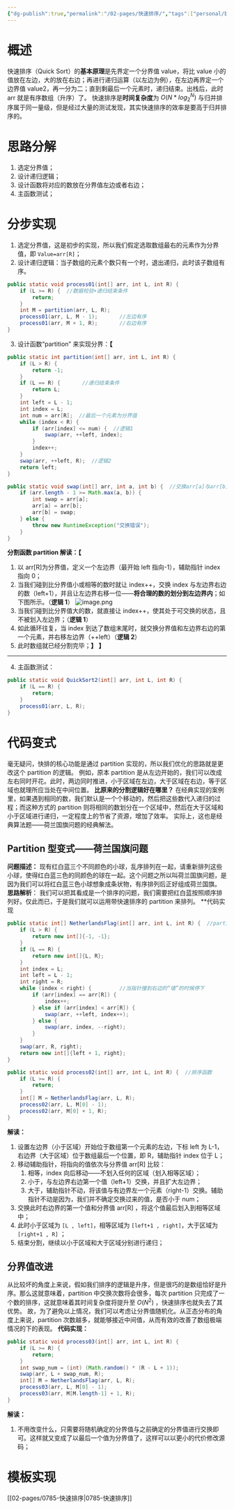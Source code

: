 ```yaml
---
{"dg-publish":true,"permalink":"/02-pages/快速排序/","tags":["personal/blog","algorithm/sorting"]}
---
```



# 概述
快速排序（Quick Sort）的**基本原理**是先界定一个分界值 value，将比 value 小的值放在左边，大的放在右边；再进行递归运算（以左边为例），在左边再界定一个边界值 value2，再一分为二；直到剩最后一个元素时，递归结束。出栈后，此时 arr 就是有序数组（升序）了。
快速排序是**时间复杂度**为 $O(N*log_2^N)$ 与归并排序属于同一量级，但是经过大量的测试发现，其实快速排序的效率是要高于归并排序的。
# 思路分解
1. 选定分界值；
2. 设计递归逻辑；
3. 设计函数将对应的数放在分界值左边或者右边；
4. 主函数测试；
# 分步实现
1. 选定分界值，这是初步的实现，所以我们假定选取数组最右的元素作为分界值，即
   `Value=arr[R]`；
2. 设计递归逻辑：当子数组的元素个数只有一个时，退出递归，此时该子数组有序。
```java
public static void process01(int[] arr, int L, int R) {  
    if (L >= R) {  //数据校验+递归结束条件
        return;  
    }  
    int M = partition(arr, L, R);  
    process01(arr, L, M - 1);       //左边有序  
    process01(arr, M + 1, R);       //右边有序  
}
```
3. 设计函数“partition” 来实现分界：**【**
```java
public static int partition(int[] arr, int L, int R) {  
    if (L > R) {  
        return -1;  
    }  
    if (L == R) {       //递归结束条件  
        return L;  
    }  
    int left = L - 1;  
    int index = L;  
    int num = arr[R];  //最后一个元素为分界值
    while (index < R) {  
        if (arr[index] <= num) {  //逻辑1
            swap(arr, ++left, index);  
        }  
        index++;  
    }  
    swap(arr, ++left, R);  //逻辑2
    return left;  
}

public static void swap(int[] arr, int a, int b) {  //交换arr[a]与arr[b]
    if (arr.length - 1 >= Math.max(a, b)) {  
        int swap = arr[a];  
        arr[a] = arr[b];  
        arr[b] = swap;  
    } else {  
        throw new RuntimeException("交换错误");  
    }  
}
```
**分割函数 partition 解读：【** 
1. 以 arr[R]为分界值，定义一个左边界（最开始 left 指向-1），辅助指针 index 指向 0；
2. 当我们碰到比分界值小或相等的数时就让 index++，交换 index 与左边界右边的数（left+1），并且让左边界右移一位——**将合理的数的划分到左边界内**；如下图所示。（**逻辑 1**）
	![image.png](https://yelanyanyu-img-bed.oss-cn-hangzhou.aliyuncs.com/img/blog/2024/05/20240514182324.png)
3. 当我们碰到比分界值大的数，就直接让 index++，使其处于可交换的状态，且不被划入左边界；（**逻辑 1**）
4. 如此循环往复，当 index 到达了数组末尾时，就交换分界值和左边界右边的第一个元素，并右移左边界（++left）（**逻辑 2**）
5. 此时数组就已经分割完毕；**】** **】**
***
4. 主函数测试：
```java
public static void QuickSort2(int[] arr, int L, int R) {  
    if (L == R) {  
        return;  
    }  
    process01(arr, L, R);  
}
```
# 代码变式
毫无疑问，快排的核心功能是通过 partition 实现的，所以我们优化的思路就是更改这个 partition 的逻辑。
例如，原本 partition 是从左边开始的，我们可以改成左右同时开花。此时，两边同时推进，小于区域在左边，大于区域在右边，等于区域也就理所应当处在中间位置。
**比原来的分割逻辑好在哪里？** 在经典实现的案例里，如果遇到相同的数，我们默认是一个个移动的，然后把这些数代入递归的过程；而这种方式的 partition 则将相同的数划分在一个区域中，然后在大于区域和小于区域进行递归，一定程度上的节省了资源，增加了效率。
实际上，这也是经典算法题——荷兰国旗问题的经典解法。
## Partition 型变式——荷兰国旗问题
**问题描述：** 现有红白蓝三个不同颜色的小球，乱序排列在一起，请重新排列这些小球，使得红白蓝三色的同颜色的球在一起。这个问题之所以叫荷兰国旗问题，是因为我们可以将红白蓝三色小球想象成条状物，有序排列后正好组成荷兰国旗。
**思路解析**：
我们可以把其看成是一个排序的问题，我们需要把红白蓝按照顺序排列好。仅此而已，于是我们就可以运用带快速排序的 partition 来排列。
**代码实现 
```java
public static int[] NetherlandsFlag(int[] arr, int L, int R) {  //partition过程
    if (L > R) {  
        return new int[]{-1, -1};  
    }  
    if (L == R) {  
        return new int[]{L, R};  
    }  
    int index = L;  
    int left = L - 1;  
    int right = R;  
    while (index < right) {         //当指针撞到右边的“墙”的时候停下  
        if (arr[index] == arr[R]) {  
            index++;  
        } else if (arr[index] < arr[R]) {  
            swap(arr, ++left, index++);  
        } else {  
            swap(arr, index, --right);  
        }  
    }  
    swap(arr, R, right);  
    return new int[]{left + 1, right};  
}

public static void process02(int[] arr, int L, int R) {  //排序函数
    if (L >= R) {  
        return;  
    }  
    int[] M = NetherlandsFlag(arr, L, R);  
    process02(arr, L, M[0] - 1);  
    process02(arr, M[0] + 1, R);  
}
```
**解读：** 
1. 设置左边界（小于区域）开始位于数组第一个元素的左边，下标 left 为 L-1，右边界（大于区域）位于数组最后一个位置，即 R，辅助指针 index 位于 L；
2. 移动辅助指针，将指向的值依次与分界值 arr[R] 比较：
	1. 相等，index 向后移动——不划入任何的区域（划入相等区域）；
	2. 小于，与左边界右边第一个值（left+1）交换，并且扩大左边界；
	3. 大于，辅助指针不动，将该值与有边界左一个元素（right-1）交换。辅助指针不动是因为，我们并不确定交换过来的值，是否小于 num；
3. 交换此时右边界的第一个值和分界值 arr[R] ，将这个值最后划入到相等区域中；
4. 此时小于区域为 `[L , left]`，相等区域为 `[left+1 , right]`，大于区域为 `[right+1 , R]` ；
5. 结束分割，继续以小于区域和大于区域分别进行递归；
## 分界值改进
从比较坏的角度上来说，假如我们排序的逻辑是升序，但是很巧的是数组恰好是升序。那么这就意味着，partition 中交换次数将会很多，每次 partition 只完成了一个数的排序，这就意味着其时间复杂度将提升至 $O(N^2)$ ，快速排序也就失去了其优势。
故，为了避免以上情况，我们可以考虑让分界值随机化。从正态分布的角度上来说，partition 次数越多，就能够接近中间值，从而有效的改善了数组极端情况的下的表现。
**代码实现：**
```java
public static void process03(int[] arr, int L, int R) {  
    if (L >= R) {  
        return;  
    }  
    int swap_num = (int) (Math.random() * (R - L + 1));  
    swap(arr, L + swap_num, R);  
    int[] M = NetherlandsFlag(arr, L, R);  
    process03(arr, L, M[0] - 1);  
    process03(arr, M[M.length-1] + 1, R);  
}
```
**解读：**
1. 不用改变什么，只需要将随机确定的分界值与之前确定的分界值进行交换即可。这样就又变成了以最后一个值为分界值了，这样可以以更小的代价修改源码；

# 模板实现
[[02-pages/0785-快速排序\|0785-快速排序]]